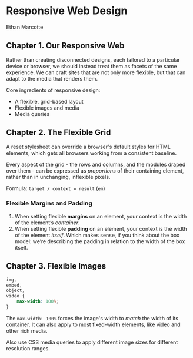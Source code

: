 # Responsive Web Design

Ethan Marcotte

## Chapter 1. Our Responsive Web

Rather than creating disconnected designs, each tailored to a particular device or browser, we should instead treat them as facets of the same experience. We can craft sites that are not only more flexible, but that can adapt to the media that renders them.

Core ingredients of responsive design:

- A flexible, grid-based layout
- Flexible images and media
- Media queries

## Chapter 2. The Flexible Grid

A reset stylesheet can override a browser's default styles for HTML elements, which gets all browsers working from a consistent baseline.

Every aspect of the grid - the rows and columns, and the modules draped over them - can be expressed as *proportions* of their containing element, rather than in unchanging, inflexible pixels. 

Formula: `target / context = result` (`em`)

### Flexible Margins and Padding

1. When setting flexible **margins** on an element, your context is the width of the element’s *container*.
2. When setting flexible **padding** on an element, your context is the width of the element *itself*. Which makes sense, if you think about the box model: we’re describing the padding in relation to the width of the box itself.

## Chapter 3. Flexible Images

```css
img,
embed,
object,
video {
	max-width: 100%;
}
```

The `max-width: 100%` forces the image's width to *match* the width of its container. It can also apply to most fixed-width elements, like video and other rich media.

Also use CSS media queries to apply different image sizes for different resolution ranges.